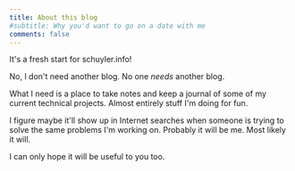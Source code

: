 ```yaml
---
title: About this blog
#subtitle: Why you'd want to go on a date with me
comments: false
---
```


It's a fresh start for schuyler.info!

No, I don't need another blog. No one _needs_ another blog.

What I need is a place to take notes and keep a journal of some of my current
technical projects. Almost entirely stuff I'm doing for fun.

I figure maybe it'll show up in Internet searches when someone is trying to
solve the same problems I'm working on. Probably it will be me. Most likely it
will.

I can only hope it will be useful to you too.
